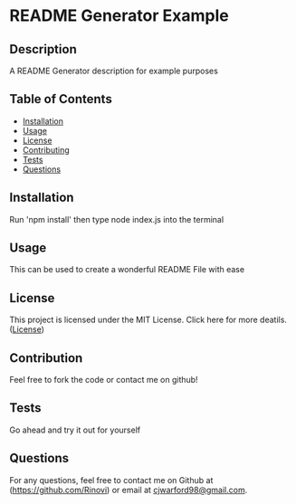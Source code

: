 # README Generator Example

## Description

A README Generator description for example purposes

## Table of Contents

- [Installation](#installation)
- [Usage](#usage)
- [License](#license)
- [Contributing](#contributing)
- [Tests](#tests)
- [Questions](#questions)

## Installation

Run 'npm install' then type node index.js into the terminal

## Usage

This can be used to create a wonderful README File with ease

## License

This project is licensed under the MIT License. Click here for more deatils. ([License](https://opensource.org/licenses/MIT))

## Contribution

Feel free to fork the code or contact me on github!

## Tests

Go ahead and try it out for yourself

## Questions

For any questions, feel free to contact me on Github at (https://github.com/Rinovi) or email at cjwarford98@gmail.com.
